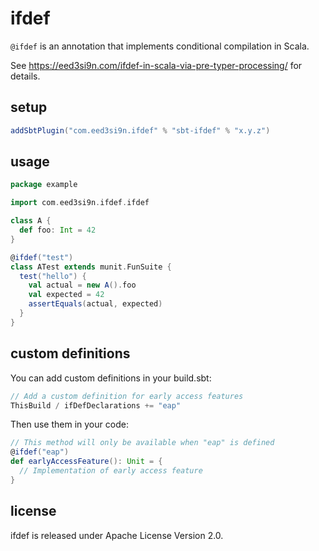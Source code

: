 ifdef
=====

`@ifdef` is an annotation that implements conditional compilation in Scala.

See https://eed3si9n.com/ifdef-in-scala-via-pre-typer-processing/ for details.

setup
-----

```scala
addSbtPlugin("com.eed3si9n.ifdef" % "sbt-ifdef" % "x.y.z")
```

usage
-----

```scala
package example

import com.eed3si9n.ifdef.ifdef

class A {
  def foo: Int = 42
}

@ifdef("test")
class ATest extends munit.FunSuite {
  test("hello") {
    val actual = new A().foo
    val expected = 42
    assertEquals(actual, expected)
  }
}
```

custom definitions
----------------

You can add custom definitions in your build.sbt:

```scala
// Add a custom definition for early access features
ThisBuild / ifDefDeclarations += "eap"
```

Then use them in your code:

```scala
// This method will only be available when "eap" is defined
@ifdef("eap")
def earlyAccessFeature(): Unit = {
  // Implementation of early access feature
}
```

license
-------
ifdef is released under Apache License Version 2.0.
